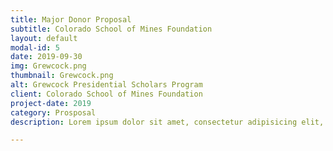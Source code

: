 ```yaml
---
title: Major Donor Proposal
subtitle: Colorado School of Mines Foundation
layout: default
modal-id: 5
date: 2019-09-30
img: Grewcock.png
thumbnail: Grewcock.png
alt: Grewcock Presidential Scholars Program
client: Colorado School of Mines Foundation
project-date: 2019
category: Prosposal
description: Lorem ipsum dolor sit amet, consectetur adipisicing elit, sed do eiusmod tempor incididunt ut labore et dolore magna aliqua. Ut enim ad minim veniam, quis nostrud exercitation ullamco laboris nisi ut aliquip ex ea commodo consequat. Duis aute irure dolor in reprehenderit in voluptate velit esse cillum dolore eu fugiat nulla pariatur. Excepteur sint occaecat cupidatat non proident, sunt in culpa qui officia deserunt mollit anim id est laborum.

---
```

